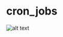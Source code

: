 # cron_jobs

![alt text](https://media.giphy.com/media/3xIwLGsFdnOfQtSoj4/giphy-downsized-large.gif)
